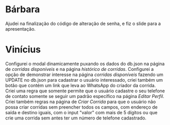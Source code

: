 # Bárbara
Ajudei na finalização do código de alteração de senha, e fiz o slide para a apresentação.

# Vinícius
Configurei o modal dinamicamente puxando os dados do db.json na página de _corridas disponíveis_ e na página _histórico de corridas_. Configurei a opção de demonstrar interesse na página _corridas disponíveis_ fazendo um UPDATE no db.json para cadastrar o usuário interessado, criei também um botão que contém um link que leva ao WhatsApp do criador da corrida. Criei uma regra que somente permite que o usuário cadastre o seu telefone de contato somente se seguir um padrão específico na página _Editar Perfil_. Criei também regras na página de _Criar Corrida_ para que o usuário não possa criar corridas sem preencher todos os campos, com endereço de saída e destino iguais, com o input "valor" com mais de 5 dígitos ou que crie uma corrida sem antes ter um número de telefone cadastrado. 

